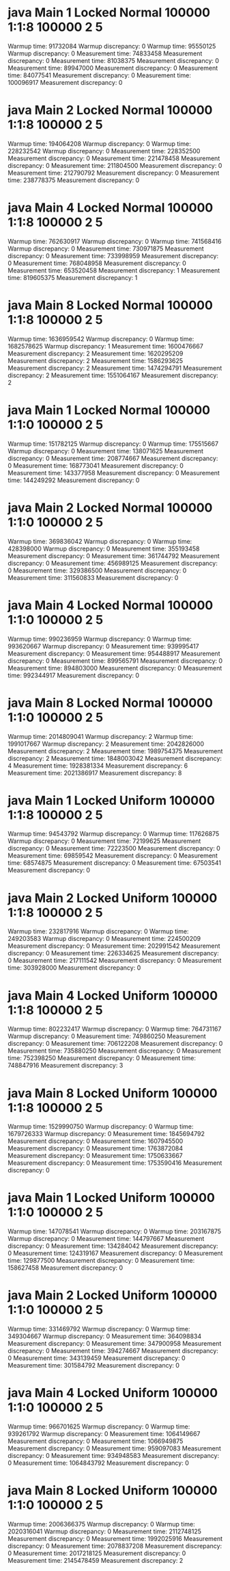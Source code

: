 # java Main 1 Locked Normal 100000 1:1:8 100000 2 5
Warmup time: 91732084
Warmup discrepancy: 0
Warmup time: 95550125
Warmup discrepancy: 0
Measurement time: 74833458
Measurement discrepancy: 0
Measurement time: 81038375
Measurement discrepancy: 0
Measurement time: 89947000
Measurement discrepancy: 0
Measurement time: 84077541
Measurement discrepancy: 0
Measurement time: 100096917
Measurement discrepancy: 0

# java Main 2 Locked Normal 100000 1:1:8 100000 2 5
Warmup time: 194064208
Warmup discrepancy: 0
Warmup time: 228232542
Warmup discrepancy: 0
Measurement time: 228352500
Measurement discrepancy: 0
Measurement time: 221478458
Measurement discrepancy: 0
Measurement time: 211804500
Measurement discrepancy: 0
Measurement time: 212790792
Measurement discrepancy: 0
Measurement time: 238778375
Measurement discrepancy: 0

# java Main 4 Locked Normal 100000 1:1:8 100000 2 5
Warmup time: 762630917
Warmup discrepancy: 0
Warmup time: 741568416
Warmup discrepancy: 0
Measurement time: 730971875
Measurement discrepancy: 0
Measurement time: 733998959
Measurement discrepancy: 0
Measurement time: 768048958
Measurement discrepancy: 0
Measurement time: 653520458
Measurement discrepancy: 1
Measurement time: 819605375
Measurement discrepancy: 1

# java Main 8 Locked Normal 100000 1:1:8 100000 2 5
Warmup time: 1636959542
Warmup discrepancy: 0
Warmup time: 1682578625
Warmup discrepancy: 1
Measurement time: 1600476667
Measurement discrepancy: 2
Measurement time: 1620295209
Measurement discrepancy: 2
Measurement time: 1586293625
Measurement discrepancy: 2
Measurement time: 1474294791
Measurement discrepancy: 2
Measurement time: 1551064167
Measurement discrepancy: 2

# java Main 1 Locked Normal 100000 1:1:0 100000 2 5
Warmup time: 151782125
Warmup discrepancy: 0
Warmup time: 175515667
Warmup discrepancy: 0
Measurement time: 138071625
Measurement discrepancy: 0
Measurement time: 208774667
Measurement discrepancy: 0
Measurement time: 168773041
Measurement discrepancy: 0
Measurement time: 143377958
Measurement discrepancy: 0
Measurement time: 144249292
Measurement discrepancy: 0

# java Main 2 Locked Normal 100000 1:1:0 100000 2 5
Warmup time: 369836042
Warmup discrepancy: 0
Warmup time: 428398000
Warmup discrepancy: 0
Measurement time: 355193458
Measurement discrepancy: 0
Measurement time: 361744792
Measurement discrepancy: 0
Measurement time: 456989125
Measurement discrepancy: 0
Measurement time: 329386500
Measurement discrepancy: 0
Measurement time: 311560833
Measurement discrepancy: 0

# java Main 4 Locked Normal 100000 1:1:0 100000 2 5
Warmup time: 990236959
Warmup discrepancy: 0
Warmup time: 993620667
Warmup discrepancy: 0
Measurement time: 939995417
Measurement discrepancy: 0
Measurement time: 954488917
Measurement discrepancy: 0
Measurement time: 899565791
Measurement discrepancy: 0
Measurement time: 894803000
Measurement discrepancy: 0
Measurement time: 992344917
Measurement discrepancy: 0

# java Main 8 Locked Normal 100000 1:1:0 100000 2 5
Warmup time: 2014809041
Warmup discrepancy: 2
Warmup time: 1991017667
Warmup discrepancy: 2
Measurement time: 2042826000
Measurement discrepancy: 2
Measurement time: 1989754375
Measurement discrepancy: 2
Measurement time: 1848003042
Measurement discrepancy: 4
Measurement time: 1928381334
Measurement discrepancy: 6
Measurement time: 2021386917
Measurement discrepancy: 8

# java Main 1 Locked Uniform 100000 1:1:8 100000 2 5
Warmup time: 94543792
Warmup discrepancy: 0
Warmup time: 117626875
Warmup discrepancy: 0
Measurement time: 72199625
Measurement discrepancy: 0
Measurement time: 72223500
Measurement discrepancy: 0
Measurement time: 69859542
Measurement discrepancy: 0
Measurement time: 68574875
Measurement discrepancy: 0
Measurement time: 67503541
Measurement discrepancy: 0

# java Main 2 Locked Uniform 100000 1:1:8 100000 2 5
Warmup time: 232817916
Warmup discrepancy: 0
Warmup time: 249203583
Warmup discrepancy: 0
Measurement time: 224500209
Measurement discrepancy: 0
Measurement time: 202991542
Measurement discrepancy: 0
Measurement time: 226334625
Measurement discrepancy: 0
Measurement time: 217111542
Measurement discrepancy: 0
Measurement time: 303928000
Measurement discrepancy: 0

# java Main 4 Locked Uniform 100000 1:1:8 100000 2 5
Warmup time: 802232417
Warmup discrepancy: 0
Warmup time: 764731167
Warmup discrepancy: 0
Measurement time: 749860250
Measurement discrepancy: 0
Measurement time: 706122208
Measurement discrepancy: 0
Measurement time: 735880250
Measurement discrepancy: 0
Measurement time: 752398250
Measurement discrepancy: 0
Measurement time: 748847916
Measurement discrepancy: 3

# java Main 8 Locked Uniform 100000 1:1:8 100000 2 5
Warmup time: 1529990750
Warmup discrepancy: 0
Warmup time: 1679726333
Warmup discrepancy: 0
Measurement time: 1845694792
Measurement discrepancy: 0
Measurement time: 1607945500
Measurement discrepancy: 0
Measurement time: 1763872084
Measurement discrepancy: 0
Measurement time: 1750633667
Measurement discrepancy: 0
Measurement time: 1753590416
Measurement discrepancy: 0

# java Main 1 Locked Uniform 100000 1:1:0 100000 2 5
Warmup time: 147078541
Warmup discrepancy: 0
Warmup time: 203167875
Warmup discrepancy: 0
Measurement time: 144797667
Measurement discrepancy: 0
Measurement time: 134284042
Measurement discrepancy: 0
Measurement time: 124319167
Measurement discrepancy: 0
Measurement time: 129877500
Measurement discrepancy: 0
Measurement time: 158627458
Measurement discrepancy: 0

# java Main 2 Locked Uniform 100000 1:1:0 100000 2 5
Warmup time: 331469792
Warmup discrepancy: 0
Warmup time: 349304667
Warmup discrepancy: 0
Measurement time: 364098834
Measurement discrepancy: 0
Measurement time: 347900958
Measurement discrepancy: 0
Measurement time: 394274667
Measurement discrepancy: 0
Measurement time: 343139459
Measurement discrepancy: 0
Measurement time: 301584792
Measurement discrepancy: 0

# java Main 4 Locked Uniform 100000 1:1:0 100000 2 5
Warmup time: 966701625
Warmup discrepancy: 0
Warmup time: 939261792
Warmup discrepancy: 0
Measurement time: 1064149667
Measurement discrepancy: 0
Measurement time: 1066949875
Measurement discrepancy: 0
Measurement time: 959097083
Measurement discrepancy: 0
Measurement time: 934948583
Measurement discrepancy: 0
Measurement time: 1064843792
Measurement discrepancy: 0

# java Main 8 Locked Uniform 100000 1:1:0 100000 2 5
Warmup time: 2006366375
Warmup discrepancy: 0
Warmup time: 2020316041
Warmup discrepancy: 0
Measurement time: 2112748125
Measurement discrepancy: 0
Measurement time: 1992025916
Measurement discrepancy: 0
Measurement time: 2078837208
Measurement discrepancy: 0
Measurement time: 2017218125
Measurement discrepancy: 0
Measurement time: 2145478459
Measurement discrepancy: 2
